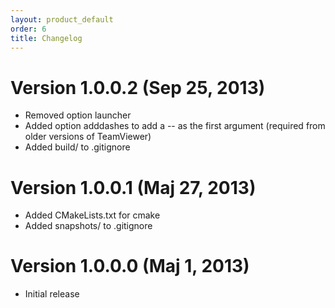 ```yaml
---
layout: product_default
order: 6
title: Changelog
---
```

# Version 1.0.0.2 (Sep 25, 2013)

* Removed option launcher
* Added option adddashes to add a -- as the first argument (required from older
  versions of TeamViewer)
* Added build/ to .gitignore

# Version 1.0.0.1 (Maj 27, 2013)

* Added CMakeLists.txt for cmake
* Added snapshots/ to .gitignore

# Version 1.0.0.0 (Maj 1, 2013)

* Initial release